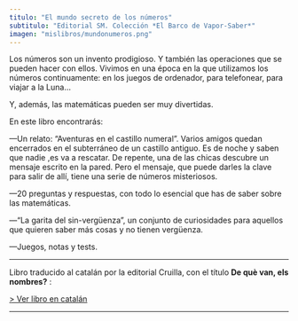 ```yaml
---
titulo: "El mundo secreto de los números"
subtitulo: "Editorial SM. Colección *El Barco de Vapor-Saber*"
imagen: "mislibros/mundonumeros.png"
---
```

Los números son un invento prodigioso. Y también las operaciones que se
pueden hacer con ellos. Vivimos en una época en la que utilizamos los números
continuamente: en los juegos de ordenador, para telefonear, para viajar a la
Luna…

Y, además, las matemáticas pueden ser muy divertidas.

En este libro encontrarás:

—Un relato: “Aventuras en el castillo numeral”. Varios amigos quedan
encerrados en el subterráneo de un castillo antiguo. Es de noche y saben que
nadie ,es va a rescatar. De repente, una de las chicas descubre un mensaje
escrito en la pared. Pero el mensaje, que puede darles la clave para salir de
allí, tiene una serie de números misteriosos.

—20 preguntas y respuestas, con todo lo esencial que has de saber sobre las
matemáticas.

—“La garita del sin-vergüenza”, un conjunto de curiosidades para aquellos que
quieren saber más cosas y no tienen vergüenza.

—Juegos, notas y tests.

* * *

Libro traducido al catalán por la editorial Cruilla, con el título **De què
van, els nombres?** :

[> Ver libro en catalán](http:/ver/paraleer/mundonumeros-catalan)

* * *
